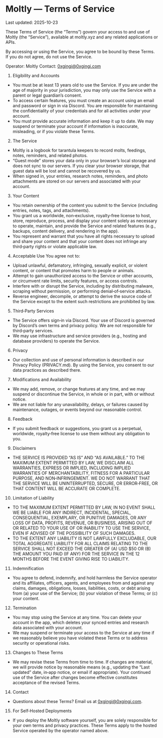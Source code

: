 # Moltly — Terms of Service

Last updated: 2025-10-23

These Terms of Service (the “Terms”) govern your access to and use of Moltly (the “Service”), available at moltly.xyz and any related applications or APIs.

By accessing or using the Service, you agree to be bound by these Terms. If you do not agree, do not use the Service.

Operator: Moltly
Contact: 0xgingi@0xgingi.com

1. Eligibility and Accounts
- You must be at least 13 years old to use the Service. If you are under the age of majority in your jurisdiction, you may only use the Service with a parent or legal guardian’s consent.
- To access certain features, you must create an account using an email and password or sign in via Discord. You are responsible for maintaining the confidentiality of your credentials and for all activities under your account.
- You must provide accurate information and keep it up to date. We may suspend or terminate your account if information is inaccurate, misleading, or if you violate these Terms.

2. The Service
- Moltly is a logbook for tarantula keepers to record molts, feedings, notes, reminders, and related photos.
- “Guest mode” stores your data only in your browser’s local storage and does not sync to our servers. If you clear your browser storage, that guest data will be lost and cannot be recovered by us.
- When signed in, your entries, research notes, reminders, and photo attachments are stored on our servers and associated with your account.

3. Your Content
- You retain ownership of the content you submit to the Service (including entries, notes, tags, and attachments).
- You grant us a worldwide, non‑exclusive, royalty‑free license to host, store, reproduce, process, and display your content solely as necessary to operate, maintain, and provide the Service and related features (e.g., backups, content delivery, and rendering in the app).
- You represent and warrant that you have all rights necessary to upload and share your content and that your content does not infringe any third‑party rights or violate applicable law.

4. Acceptable Use
You agree not to:
- Upload unlawful, defamatory, infringing, sexually explicit, or violent content, or content that promotes harm to people or animals.
- Attempt to gain unauthorized access to the Service or other accounts, or circumvent rate limits, security features, or access controls.
- Interfere with or disrupt the Service, including by distributing malware, scraping without permission, or performing denial‑of‑service attacks.
- Reverse engineer, decompile, or attempt to derive the source code of the Service except to the extent such restrictions are prohibited by law.

5. Third‑Party Services
- The Service offers sign‑in via Discord. Your use of Discord is governed by Discord’s own terms and privacy policy. We are not responsible for third‑party services.
- We may use infrastructure and service providers (e.g., hosting and database providers) to operate the Service.

6. Privacy
- Our collection and use of personal information is described in our Privacy Policy (PRIVACY.md). By using the Service, you consent to our data practices as described there.

7. Modifications and Availability
- We may add, remove, or change features at any time, and we may suspend or discontinue the Service, in whole or in part, with or without notice.
- We are not liable for any unavailability, delays, or failures caused by maintenance, outages, or events beyond our reasonable control.

8. Feedback
- If you submit feedback or suggestions, you grant us a perpetual, worldwide, royalty‑free license to use them without any obligation to you.

9. Disclaimers
- THE SERVICE IS PROVIDED “AS IS” AND “AS AVAILABLE.” TO THE MAXIMUM EXTENT PERMITTED BY LAW, WE DISCLAIM ALL WARRANTIES, EXPRESS OR IMPLIED, INCLUDING IMPLIED WARRANTIES OF MERCHANTABILITY, FITNESS FOR A PARTICULAR PURPOSE, AND NON‑INFRINGEMENT. WE DO NOT WARRANT THAT THE SERVICE WILL BE UNINTERRUPTED, SECURE, OR ERROR‑FREE, OR THAT CONTENT WILL BE ACCURATE OR COMPLETE.

10. Limitation of Liability
- TO THE MAXIMUM EXTENT PERMITTED BY LAW, IN NO EVENT SHALL WE BE LIABLE FOR ANY INDIRECT, INCIDENTAL, SPECIAL, CONSEQUENTIAL, EXEMPLARY, OR PUNITIVE DAMAGES, OR ANY LOSS OF DATA, PROFITS, REVENUE, OR BUSINESS, ARISING OUT OF OR RELATED TO YOUR USE OF OR INABILITY TO USE THE SERVICE, EVEN IF ADVISED OF THE POSSIBILITY OF SUCH DAMAGES.
- TO THE EXTENT ANY LIABILITY IS NOT LAWFULLY EXCLUDABLE, OUR TOTAL AGGREGATE LIABILITY FOR ALL CLAIMS RELATING TO THE SERVICE SHALL NOT EXCEED THE GREATER OF (A) USD $50 OR (B) THE AMOUNT YOU PAID (IF ANY) FOR THE SERVICE IN THE 12 MONTHS BEFORE THE EVENT GIVING RISE TO LIABILITY.

11. Indemnification
- You agree to defend, indemnify, and hold harmless the Service operator and its affiliates, officers, agents, and employees from and against any claims, damages, obligations, losses, liabilities, costs, or debt arising from (a) your use of the Service; (b) your violation of these Terms; or (c) your content.

12. Termination
- You may stop using the Service at any time. You can delete your account in the app, which deletes your synced entries and research data associated with your account.
- We may suspend or terminate your access to the Service at any time if we reasonably believe you have violated these Terms or to address security or operational risks.

13. Changes to These Terms
- We may revise these Terms from time to time. If changes are material, we will provide notice by reasonable means (e.g., updating the “Last updated” date, in‑app notice, or email if appropriate). Your continued use of the Service after changes become effective constitutes acceptance of the revised Terms.

14. Contact
- Questions about these Terms? Email us at 0xgingi@0xgingi.com.

15. For Self‑Hosted Deployments
- If you deploy the Moltly software yourself, you are solely responsible for your own terms and privacy practices. These Terms apply to the hosted Service operated by the operator named above.

